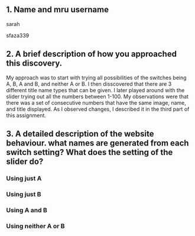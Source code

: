 ## 1. Name and mru username

sarah

sfaza339

## 2. A brief description of how you approached this discovery.

My approach was to start with trying all possibilities of the switches being A, B, A and B, and neither A or B. I then disscovered that there are 3 different title name types that can be given. I later played around with the slider trying out all the numbers between 1-100. My observations were that there was a set of consecutive numbers that have the same image, name, and title displayed. As I observed changes, I described it in the third part of this assignment. 

## 3. A detailed description of the website behaviour. what names are generated from each switch setting? What does the setting of the slider do?

### Using just A

### Using just B

### Using A and B

### Using neither A or B
